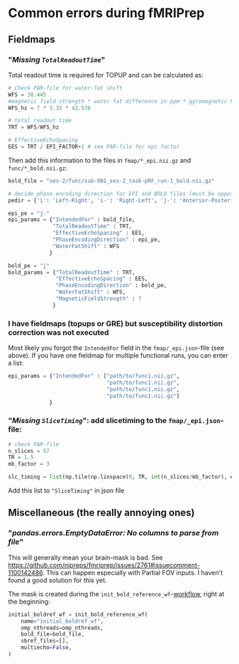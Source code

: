 # Common errors during fMRIPrep

## Fieldmaps
### "_Missing `TotalReadoutTime`_"
Total readout time is required for TOPUP and can be calculated as:
```python
# Check PAR-file for water-fat shift
WFS = 38.445 
#magnetic field strength * water fat difference in ppm * gyromagnetic hydrogen ratio
WFS_hz = 7 * 3.35 * 42.576

# total readout time
TRT = WFS/WFS_hz

# EffectiveEchoSpacing
EES = TRT / EPI_FACTOR+1 # see PAR-file for epi factor
```

Then add this information to the files in `fmap/*_epi.nii.gz` and `func/*_bold.nii.gz`:
```python
bold_file = "ses-2/func/sub-001_ses-2_task-pRF_run-1_bold.nii.gz"

# decide phase encoding direction for EPI and BOLD files (must be opposite):
pedir = {'i': 'Left-Right', 'i-': 'Right-Left', 'j-': 'Anterior-Posterior', 'j': 'Posterior-Anterior'}

epi_pe = "j-"
epi_params = {"IntendedFor" : bold_file,
              "TotalReadoutTime" : TRT,
              "EffectiveEchoSpacing" : EES,
              "PhaseEncodingDirection" : epi_pe,
              "WaterFatShift" : WFS
             }

bold_pe = "j"
bold_params = {"TotalReadoutTime" : TRT,
               "EffectiveEchoSpacing" : EES,
               "PhaseEncodingDirection" : bold_pe,
               "WaterFatShift" : WFS,
               "MagneticFieldStrength" : 7
              }
```

### I have fieldmaps (topups or GRE) but susceptibility distortion correction was not executed
Most likely you forgot the `IntendedFor` field in the `fmap/_epi.json`-file (see above). If you have one fieldmap for multiple functional runs, you can enter a list:
```python
epi_params = {"IntendedFor" : ["path/to/func1.nii.gz",
                               "path/to/func1.nii.gz",
                               "path/to/func1.nii.gz",
                               "path/to/func1.nii.gz"]
             }
```

### "_Missing `SliceTiming`_": add slicetiming to the `fmap/_epi.json`-file:
```python
# check PAR-file
n_slices = 57
TR = 1.5
mb_factor = 3 

slc_timing = list(np.tile(np.linspace(0, TR, int(n_slices/mb_factor), endpoint=False), mb_factor))
```

Add this list to `"SliceTiming"` in json file

## Miscellaneous (the really annoying ones)
### "_pandas.errors.EmptyDataError: No columns to parse from file_"
This will generally mean your brain-mask is bad. See https://github.com/nipreps/fmriprep/issues/2761#issuecomment-1100142486. This can happen especially with Partial FOV inputs. I haven't found a good solution for this yet.

The mask is created during the `init_bold_reference_wf`-[workflow](https://github.com/nipreps/fmriprep/blob/master/fmriprep/workflows/bold/base.py#L486), right at the beginning:
```python
initial_boldref_wf = init_bold_reference_wf(
    name="initial_boldref_wf",
    omp_nthreads=omp_nthreads,
    bold_file=bold_file,
    sbref_files=[],
    multiecho=False,
)
```